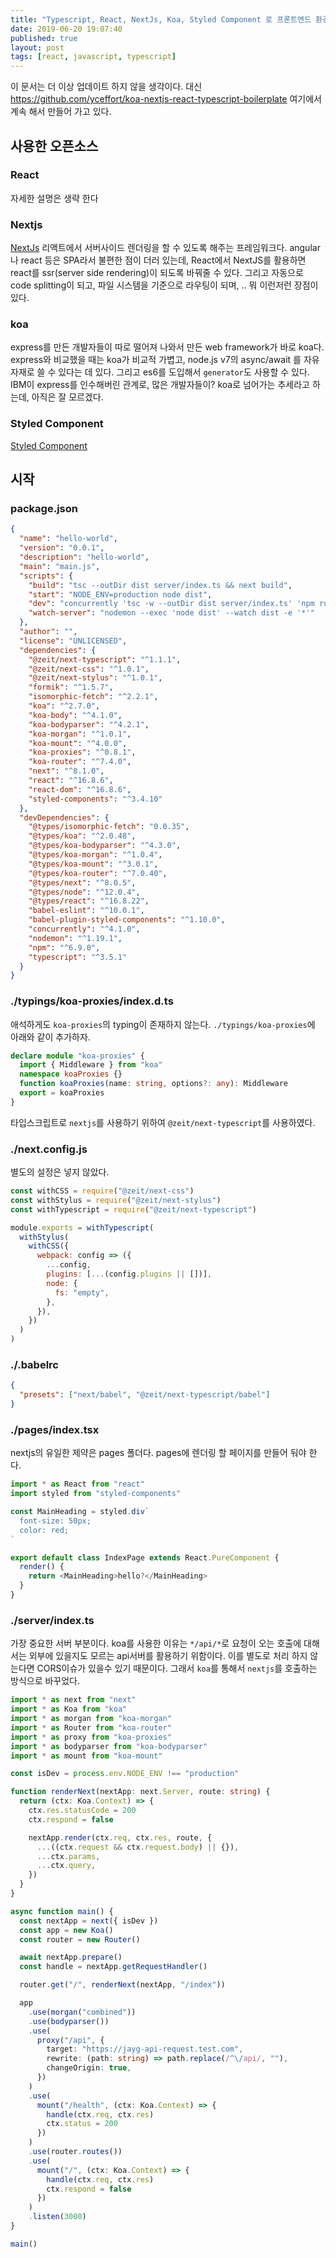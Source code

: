 ```yaml
---
title: "Typescript, React, NextJs, Koa, Styled Component 로 프론트엔드 환경 만들기"
date: 2019-06-20 19:07:40
published: true
layout: post
tags: [react, javascript, typescript]
---
```


이 문서는 더 이상 업데이트 하지 않을 생각이다. 대신 https://github.com/yceffort/koa-nextjs-react-typescript-boilerplate 여기에서 계속 해서 만들어 가고 있다.

## 사용한 오픈소스

### React

자세한 설명은 생략 한다

### Nextjs

[NextJs](https://nextjs.org/) 리액트에서 서버사이드 렌더링을 할 수 있도록 해주는 프레임워크다. angular나 react 등은 SPA라서 불편한 점이 더러 있는데, React에서 NextJS를 활용하면 react를 ssr(server side rendering)이 되도록 바꿔줄 수 있다. 그리고 자동으로 code splitting이 되고, 파일 시스템을 기준으로 라우팅이 되며, .. 뭐 이런저런 장점이 있다.

### koa

express를 만든 개발자들이 따로 떨어져 나와서 만든 web framework가 바로 koa다. express와 비교했을 때는 koa가 비교적 가볍고, node.js v7의 async/await 를 자유자재로 쓸 수 있다는 데 있다. 그리고 es6를 도입해서 `generator`도 사용할 수 있다. IBM이 express를 인수해버린 관계로, 많은 개발자들이? koa로 넘어가는 추세라고 하는데, 아직은 잘 모르겠다.

### Styled Component

[Styled Component](https://www.styled-components.com/)

## 시작

### package.json

```json
{
  "name": "hello-world",
  "version": "0.0.1",
  "description": "hello-world",
  "main": "main.js",
  "scripts": {
    "build": "tsc --outDir dist server/index.ts && next build",
    "start": "NODE_ENV=production node dist",
    "dev": "concurrently 'tsc -w --outDir dist server/index.ts' 'npm run watch-server -- --delay 2'",
    "watch-server": "nodemon --exec 'node dist' --watch dist -e '*'"
  },
  "author": "",
  "license": "UNLICENSED",
  "dependencies": {
    "@zeit/next-typescript": "^1.1.1",
    "@zeit/next-css": "^1.0.1",
    "@zeit/next-stylus": "^1.0.1",
    "formik": "^1.5.7",
    "isomorphic-fetch": "^2.2.1",
    "koa": "^2.7.0",
    "koa-body": "^4.1.0",
    "koa-bodyparser": "^4.2.1",
    "koa-morgan": "^1.0.1",
    "koa-mount": "^4.0.0",
    "koa-proxies": "^0.8.1",
    "koa-router": "^7.4.0",
    "next": "^8.1.0",
    "react": "^16.8.6",
    "react-dom": "^16.8.6",
    "styled-components": "^3.4.10"
  },
  "devDependencies": {
    "@types/isomorphic-fetch": "0.0.35",
    "@types/koa": "^2.0.48",
    "@types/koa-bodyparser": "^4.3.0",
    "@types/koa-morgan": "^1.0.4",
    "@types/koa-mount": "^3.0.1",
    "@types/koa-router": "^7.0.40",
    "@types/next": "^8.0.5",
    "@types/node": "^12.0.4",
    "@types/react": "^16.8.22",
    "babel-eslint": "^10.0.1",
    "babel-plugin-styled-components": "^1.10.0",
    "concurrently": "^4.1.0",
    "nodemon": "^1.19.1",
    "npm": "^6.9.0",
    "typescript": "^3.5.1"
  }
}
```

### ./typings/koa-proxies/index.d.ts

애석하게도 `koa-proxies`의 typing이 존재하지 않는다. `./typings/koa-proxies`에 아래와 같이 추가하자.

```typescript
declare module "koa-proxies" {
  import { Middleware } from "koa"
  namespace koaProxies {}
  function koaProxies(name: string, options?: any): Middleware
  export = koaProxies
}
```

타입스크립트로 `nextjs`를 사용하기 위하여 `@zeit/next-typescript`를 사용하였다.

### ./next.config.js

별도의 설정은 넣지 않았다.

```javascript
const withCSS = require("@zeit/next-css")
const withStylus = require("@zeit/next-stylus")
const withTypescript = require("@zeit/next-typescript")

module.exports = withTypescript(
  withStylus(
    withCSS({
      webpack: config => ({
        ...config,
        plugins: [...(config.plugins || [])],
        node: {
          fs: "empty",
        },
      }),
    })
  )
)
```

### ./.babelrc

```json
{
  "presets": ["next/babel", "@zeit/next-typescript/babel"]
}
```

### ./pages/index.tsx

nextjs의 유일한 제약은 pages 폴더다. pages에 렌더링 할 페이지를 만들어 둬야 한다.

```typescript
import * as React from "react"
import styled from "styled-components"

const MainHeading = styled.div`
  font-size: 50px;
  color: red;
`

export default class IndexPage extends React.PureComponent {
  render() {
    return <MainHeading>hello?</MainHeading>
  }
}
```

### ./server/index.ts

가장 중요한 서버 부분이다. koa를 사용한 이유는 `*/api/*`로 요청이 오는 호출에 대해서는 외부에 있을지도 모르는 api서버를 활용하기 위함이다. 이를 별도로 처리 하지 않는다면 CORS이슈가 있을수 있기 때문이다. 그래서 `koa`를 통해서 `nextjs`를 호출하는 방식으로 바꾸었다.

```typescript
import * as next from "next"
import * as Koa from "koa"
import * as morgan from "koa-morgan"
import * as Router from "koa-router"
import * as proxy from "koa-proxies"
import * as bodyparser from "koa-bodyparser"
import * as mount from "koa-mount"

const isDev = process.env.NODE_ENV !== "production"

function renderNext(nextApp: next.Server, route: string) {
  return (ctx: Koa.Context) => {
    ctx.res.statusCode = 200
    ctx.respond = false

    nextApp.render(ctx.req, ctx.res, route, {
      ...((ctx.request && ctx.request.body) || {}),
      ...ctx.params,
      ...ctx.query,
    })
  }
}

async function main() {
  const nextApp = next({ isDev })
  const app = new Koa()
  const router = new Router()

  await nextApp.prepare()
  const handle = nextApp.getRequestHandler()

  router.get("/", renderNext(nextApp, "/index"))

  app
    .use(morgan("combined"))
    .use(bodyparser())
    .use(
      proxy("/api", {
        target: "https://jayg-api-request.test.com",
        rewrite: (path: string) => path.replace(/^\/api/, ""),
        changeOrigin: true,
      })
    )
    .use(
      mount("/health", (ctx: Koa.Context) => {
        handle(ctx.req, ctx.res)
        ctx.status = 200
      })
    )
    .use(router.routes())
    .use(
      mount("/", (ctx: Koa.Context) => {
        handle(ctx.req, ctx.res)
        ctx.respond = false
      })
    )
    .listen(3000)
}

main()
```
